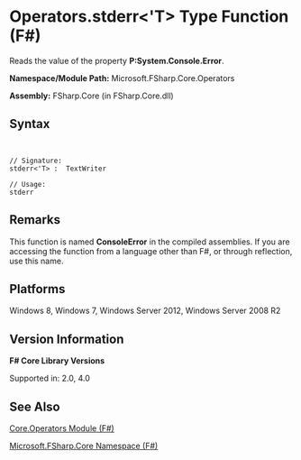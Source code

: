 # Operators.stderr<'T> Type Function (F#)

Reads the value of the property **P:System.Console.Error**.

**Namespace/Module Path:** Microsoft.FSharp.Core.Operators

**Assembly:** FSharp.Core (in FSharp.Core.dll)


## Syntax


```


// Signature:
stderr<'T> :  TextWriter

// Usage:
stderr

```



## Remarks
This function is named **ConsoleError** in the compiled assemblies. If you are accessing the function from a language other than F#, or through reflection, use this name.


## Platforms
Windows 8, Windows 7, Windows Server 2012, Windows Server 2008 R2


## Version Information
**F# Core Library Versions**

Supported in: 2.0, 4.0




## See Also
[Core.Operators Module &#40;F&#35;&#41;](Core.Operators+Module+%28FSharp%29.md)

[Microsoft.FSharp.Core Namespace &#40;F&#35;&#41;](Microsoft.FSharp.Core+Namespace+%28FSharp%29.md)

